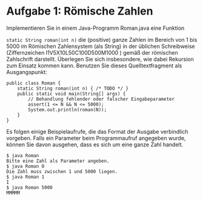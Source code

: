 # Aufgabe 1: Römische Zahlen
Implementieren Sie in einem Java-Programm Roman.java eine Funktion

```static String roman(int n)```
die (positive) ganze Zahlen im Bereich von 1 bis 5000 im Römischen Zahlensystem (als String) in der üblichen Schreibweise (Ziffernzeichen I1V5X10L50C100D500M1000
) gemäß der römischen Zahlschrift darstellt. Überlegen Sie sich insbesondere, wie dabei Rekursion zum Einsatz kommen kann. Benutzen Sie dieses Quelltextfragment als Ausgangspunkt:
```
public class Roman {
	static String roman(int n) { /* TODO */ }
	public static void main(String[] args) {
		// Behandlung fehlender oder falscher Eingabeparameter
		assert(1 <= N && N <= 5000);
		System.out.println(roman(N));
	}
}
```
Es folgen einige Beispielaufrufe, die das Format der Ausgabe verbindlich vorgeben. Falls ein Parameter beim Programmaufruf angegeben wurde, können Sie davon ausgehen, dass es sich um eine ganze Zahl handelt.
```
$ java Roman
Bitte eine Zahl als Parameter angeben.
$ java Roman 0
Die Zahl muss zwischen 1 und 5000 liegen.
$ java Roman 1
I
$ java Roman 5000
MMMMM
```